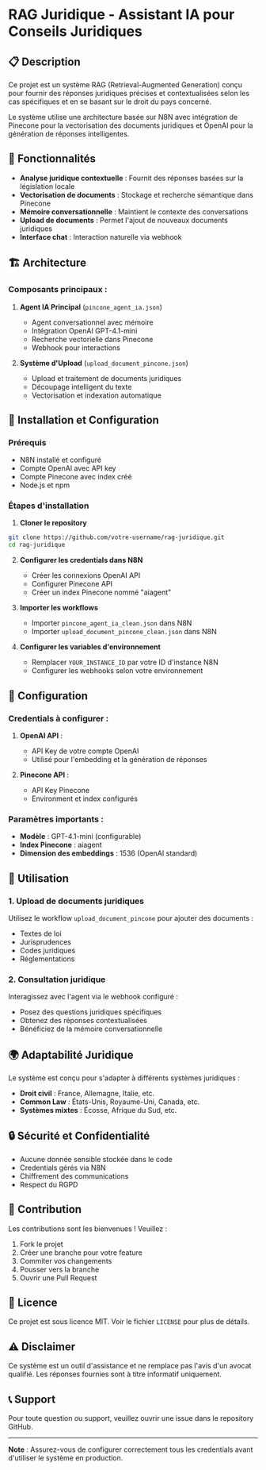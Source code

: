 # RAG Juridique - Assistant IA pour Conseils Juridiques

## 📋 Description

Ce projet est un système RAG (Retrieval-Augmented Generation) conçu pour fournir des réponses juridiques précises et contextualisées selon les cas spécifiques et en se basant sur le droit du pays concerné.

Le système utilise une architecture basée sur N8N avec intégration de Pinecone pour la vectorisation des documents juridiques et OpenAI pour la génération de réponses intelligentes.

## 🎯 Fonctionnalités

- **Analyse juridique contextuelle** : Fournit des réponses basées sur la législation locale
- **Vectorisation de documents** : Stockage et recherche sémantique dans Pinecone
- **Mémoire conversationnelle** : Maintient le contexte des conversations
- **Upload de documents** : Permet l'ajout de nouveaux documents juridiques
- **Interface chat** : Interaction naturelle via webhook

## 🏗️ Architecture

### Composants principaux :

1. **Agent IA Principal** (`pincone_agent_ia.json`)
   - Agent conversationnel avec mémoire
   - Intégration OpenAI GPT-4.1-mini
   - Recherche vectorielle dans Pinecone
   - Webhook pour interactions

2. **Système d'Upload** (`upload_document_pincone.json`)
   - Upload et traitement de documents juridiques
   - Découpage intelligent du texte
   - Vectorisation et indexation automatique

## 🚀 Installation et Configuration

### Prérequis

- N8N installé et configuré
- Compte OpenAI avec API key
- Compte Pinecone avec index créé
- Node.js et npm

### Étapes d'installation

1. **Cloner le repository**
```bash
git clone https://github.com/votre-username/rag-juridique.git
cd rag-juridique
```

2. **Configurer les credentials dans N8N**
   - Créer les connexions OpenAI API
   - Configurer Pinecone API
   - Créer un index Pinecone nommé "aiagent"

3. **Importer les workflows**
   - Importer `pincone_agent_ia_clean.json` dans N8N
   - Importer `upload_document_pincone_clean.json` dans N8N

4. **Configurer les variables d'environnement**
   - Remplacer `YOUR_INSTANCE_ID` par votre ID d'instance N8N
   - Configurer les webhooks selon votre environnement

## 🔧 Configuration

### Credentials à configurer :

1. **OpenAI API** :
   - API Key de votre compte OpenAI
   - Utilisé pour l'embedding et la génération de réponses

2. **Pinecone API** :
   - API Key Pinecone
   - Environment et index configurés

### Paramètres importants :

- **Modèle** : GPT-4.1-mini (configurable)
- **Index Pinecone** : aiagent
- **Dimension des embeddings** : 1536 (OpenAI standard)

## 📖 Utilisation

### 1. Upload de documents juridiques

Utilisez le workflow `upload_document_pincone` pour ajouter des documents :
- Textes de loi
- Jurisprudences
- Codes juridiques
- Réglementations

### 2. Consultation juridique

Interagissez avec l'agent via le webhook configuré :
- Posez des questions juridiques spécifiques
- Obtenez des réponses contextualisées
- Bénéficiez de la mémoire conversationnelle

## 🌍 Adaptabilité Juridique

Le système est conçu pour s'adapter à différents systèmes juridiques :

- **Droit civil** : France, Allemagne, Italie, etc.
- **Common Law** : États-Unis, Royaume-Uni, Canada, etc.
- **Systèmes mixtes** : Écosse, Afrique du Sud, etc.

## 🔒 Sécurité et Confidentialité

- Aucune donnée sensible stockée dans le code
- Credentials gérés via N8N
- Chiffrement des communications
- Respect du RGPD

## 🤝 Contribution

Les contributions sont les bienvenues ! Veuillez :

1. Fork le projet
2. Créer une branche pour votre feature
3. Commiter vos changements
4. Pousser vers la branche
5. Ouvrir une Pull Request

## 📄 Licence

Ce projet est sous licence MIT. Voir le fichier `LICENSE` pour plus de détails.

## ⚠️ Disclaimer

Ce système est un outil d'assistance et ne remplace pas l'avis d'un avocat qualifié. Les réponses fournies sont à titre informatif uniquement.

## 📞 Support

Pour toute question ou support, veuillez ouvrir une issue dans le repository GitHub.

---

**Note** : Assurez-vous de configurer correctement tous les credentials avant d'utiliser le système en production.